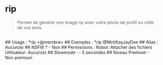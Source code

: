 # rip

> Permet de générer une image rip avec votre photo de profil ou celle de vos amis.

<br>
## Usage :
*rip <@membre>
## Exemples :
*rip @Mr¤KayJayDee
## Alias :
Aucun(e)
## NSFW ?
- Non
## Permissions :
Robot: Attacher des fichiers
<br>
Utilisateur: Aucun(e)
## Slowmode :
- 5 secondes
## Niveau Premium
- Non premium